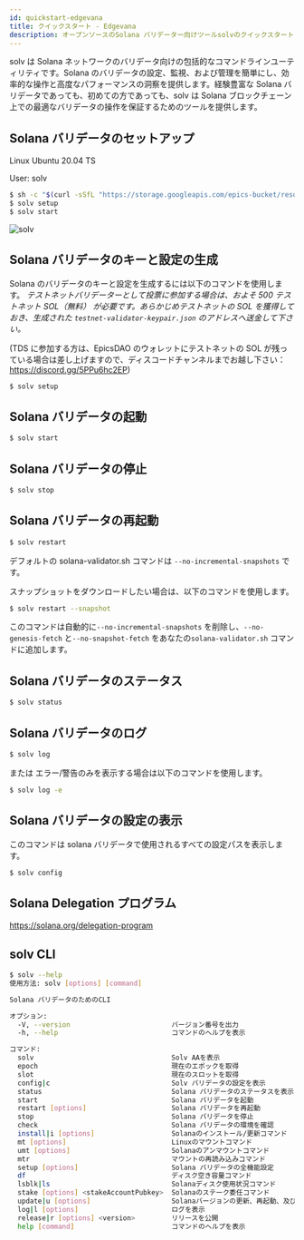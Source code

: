 ```yaml
---
id: quickstart-edgevana
title: クイックスタート - Edgevana
description: オープンソースのSolana バリデーター向けツールsolvのクイックスタート - Edgevana
---
```


solv は Solana ネットワークのバリデータ向けの包括的なコマンドラインユーティリティです。Solana のバリデータの設定、監視、および管理を簡単にし、効率的な操作と高度なパフォーマンスの洞察を提供します。経験豊富な Solana バリデータであっても、初めての方であっても、solv は Solana ブロックチェーン上での最適なバリデータの操作を保証するためのツールを提供します。

## Solana バリデータのセットアップ

Linux Ubuntu 20.04 TS

User: solv

```bash
$ sh -c "$(curl -sSfL "https://storage.googleapis.com/epics-bucket/resource/solv/v1.5.5/install")"
$ solv setup
$ solv start
```

![solv](https://storage.googleapis.com/epics-bucket/Validator/apt-install-solv.gif)

## Solana バリデータのキーと設定の生成

Solana のバリデータのキーと設定を生成するには以下のコマンドを使用します。
_テストネットバリデーターとして投票に参加する場合は、およそ 500 テストネット SOL（無料） が必要です。あらかじめテストネットの SOL を獲得しておき、生成された `testnet-validator-keypair.json` のアドレスへ送金して下さい。_

(TDS に参加する方は、EpicsDAO のウォレットにテストネットの SOL が残っている場合は差し上げますので、ディスコードチャンネルまでお越し下さい：https://discord.gg/5PPu6hc2EP)

```bash
$ solv setup
```

## Solana バリデータの起動

```bash
$ solv start
```

## Solana バリデータの停止

```bash
$ solv stop
```

## Solana バリデータの再起動

```bash
$ solv restart
```

デフォルトの solana-validator.sh コマンドは `--no-incremental-snapshots` です。

スナップショットをダウンロードしたい場合は、以下のコマンドを使用します。

```bash
$ solv restart --snapshot
```

このコマンドは自動的に`--no-incremental-snapshots` を削除し、`--no-genesis-fetch` と`--no-snapshot-fetch` をあなたの`solana-validator.sh` コマンドに追加します。

## Solana バリデータのステータス

```bash
$ solv status
```

## Solana バリデータのログ

```bash
$ solv log
```

または エラー/警告のみを表示する場合は以下のコマンドを使用します。

```bash
$ solv log -e
```

## Solana バリデータの設定の表示

このコマンドは solana バリデータで使用されるすべての設定パスを表示します。

```bash
$ solv config
```

## Solana Delegation プログラム

https://solana.org/delegation-program

## solv CLI

```bash
$ solv --help
使用方法: solv [options] [command]

Solana バリデータのためのCLI

オプション:
  -V, --version                         バージョン番号を出力
  -h, --help                            コマンドのヘルプを表示

コマンド:
  solv                                  Solv AAを表示
  epoch                                 現在のエポックを取得
  slot                                  現在のスロットを取得
  config|c                              Solv バリデータの設定を表示
  status                                Solana バリデータのステータスを表示
  start                                 Solana バリデータを起動
  restart [options]                     Solana バリデータを再起動
  stop                                  Solana バリデータを停止
  check                                 Solana バリデータの環境を確認
  install|i [options]                   Solanaのインストール/更新コマンド
  mt [options]                          Linuxのマウントコマンド
  umt [options]                         Solanaのアンマウントコマンド
  mtr                                   マウントの再読み込みコマンド
  setup [options]                       Solana バリデータの全機能設定
  df                                    ディスク空き容量コマンド
  lsblk|ls                              Solanaディスク使用状況コマンド
  stake [options] <stakeAccountPubkey>  Solanaのステーク委任コマンド
  update|u [options]                    Solanaバージョンの更新、再起動、及び不正なステークの監視
  log|l [options]                       ログを表示
  release|r [options] <version>         リリースを公開
  help [command]                        コマンドのヘルプを表示
```
